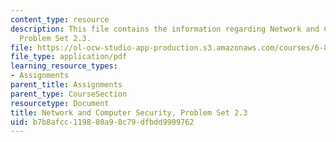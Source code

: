 ```yaml
---
content_type: resource
description: This file contains the information regarding Network and Computer Security,
  Problem Set 2.3.
file: https://ol-ocw-studio-app-production.s3.amazonaws.com/courses/6-857-network-and-computer-security-spring-2014/b7b8afcc119880a98c79dfbdd9909762_MIT6_857S14_2.3.pdf
file_type: application/pdf
learning_resource_types:
- Assignments
parent_title: Assignments
parent_type: CourseSection
resourcetype: Document
title: Network and Computer Security, Problem Set 2.3
uid: b7b8afcc-1198-80a9-8c79-dfbdd9909762
---
```

